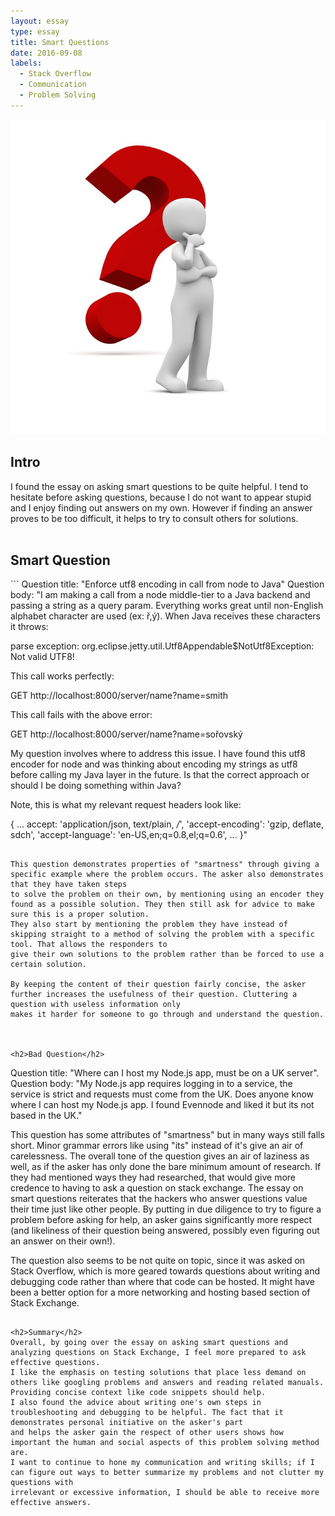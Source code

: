 ```yaml
---
layout: essay
type: essay
title: Smart Questions
date: 2016-09-08
labels:
  - Stack Overflow
  - Communication
  - Problem Solving
---
```


<img class="ui medium right floated rounded image" src="../images/red_question_man.jpg">
<h2>Intro</h2>
I found the essay on asking smart questions to be quite helpful.
I tend to hesitate before asking questions, because I do not want to appear stupid and I enjoy finding out answers on my own.
However if finding an answer proves to be too difficult, it helps to try to consult others for solutions.
<br /><br />


<h2>Smart Question</h2>
```
Question title: "Enforce utf8 encoding in call from node to Java"
Question body: "I am making a call from a node middle-tier to a Java backend and passing a string as a query param. Everything works great until non-English alphabet character are used (ex: ř,ý). When Java receives these characters it throws:

parse exception: org.eclipse.jetty.util.Utf8Appendable$NotUtf8Exception: Not valid UTF8!

This call works perfectly:

GET http://localhost:8000/server/name?name=smith

This call fails with the above error:

GET http://localhost:8000/server/name?name=sořovský

My question involves where to address this issue. I have found this utf8 encoder for node and was thinking about encoding my strings as utf8 before calling my Java layer in the future. Is that the correct approach or should I be doing something within Java?

Note, this is what my relevant request headers look like:

{
  ...
  accept: 'application/json, text/plain, */*',
  'accept-encoding': 'gzip, deflate, sdch',
  'accept-language': 'en-US,en;q=0.8,el;q=0.6',
  ...
}"
```

This question demonstrates properties of "smartness" through giving a specific example where the problem occurs. The asker also demonstrates that they have taken steps
to solve the problem on their own, by mentioning using an encoder they found as a possible solution. They then still ask for advice to make sure this is a proper solution.
They also start by mentioning the problem they have instead of skipping straight to a method of solving the problem with a specific tool. That allows the responders to 
give their own solutions to the problem rather than be forced to use a certain solution.

By keeping the content of their question fairly concise, the asker further increases the usefulness of their question. Cluttering a question with useless information only
makes it harder for someone to go through and understand the question.



<h2>Bad Question</h2>
```
Question title: "Where can I host my Node.js app, must be on a UK server".
Question body: "My Node.js app requires logging in to a service, the service is strict and requests must come from the UK. 
Does anyone know where I can host my Node.js app. I found Evennode and liked it but its not based in the UK."

This question has some attributes of "smartness" but in many ways still falls short. Minor grammar errors like using "its" instead of it's give an air of carelessness.
The overall tone of the question gives an air of laziness as well, as if the asker has only done the bare minimum amount of research. If they had mentioned ways they
had researched, that would give more credence to having to ask a question on stack exchange. The essay on smart questions reiterates that the hackers who answer questions
value their time just like other people. By putting in due diligence to try to figure a problem before asking for help, an asker gains significantly more respect (and likeliness of their
question being answered, possibly even figuring out an answer on their own!).

The question also seems to be not quite on topic, since it was asked on Stack Overflow, which is more geared towards questions about writing and debugging code 
rather than where that code can be hosted. It might have been a better option for a more networking and hosting based section of Stack Exchange.
```

<h2>Summary</h2>
Overall, by going over the essay on asking smart questions and analyzing questions on Stack Exchange, I feel more prepared to ask effective questions.
I like the emphasis on testing solutions that place less demand on others like googling problems and answers and reading related manuals.
Providing concise context like code snippets should help.
I also found the advice about writing one's own steps in troubleshooting and debugging to be helpful. The fact that it demonstrates personal initiative on the asker's part
and helps the asker gain the respect of other users shows how important the human and social aspects of this problem solving method are.
I want to continue to hone my communication and writing skills; if I can figure out ways to better summarize my problems and not clutter my questions with 
irrelevant or excessive information, I should be able to receive more effective answers.
